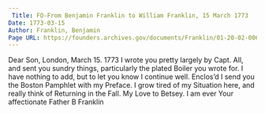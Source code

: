 ```yaml
---
 Title: FO-From Benjamin Franklin to William Franklin, 15 March 1773
Date: 1773-03-15
Author: Franklin, Benjamin
Page URL: https://founders.archives.gov/documents/Franklin/01-20-02-0068
---
```


Dear Son,
London, March 15. 1773
I wrote you pretty largely by Capt. All, and sent you sundry things, particularly the plated Boiler you wrote for. I have nothing to add, but to let you know I continue well. Enclos’d I send you the Boston Pamphlet with my Preface. I grow tired of my Situation here, and really think of Returning in the Fall. My Love to Betsey. I am ever Your affectionate Father
B Franklin

